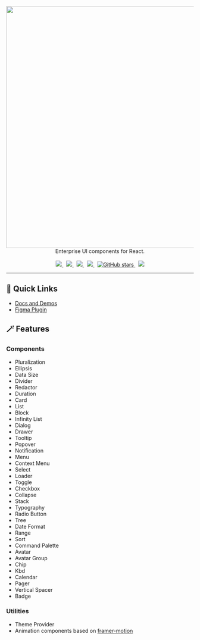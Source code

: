 <div align="center">
  <img width="650" src="docs/assets/logo-light.png">
  <br />
  Enterprise UI components for React.
  <br /><br />
  <a href="https://github.com/reaviz/reablocks/actions/workflows/build.yml">
    <img src="https://github.com/reaviz/reablocks/actions/workflows/build.yml/badge.svg" />
  </a>
  &nbsp;
  <a href="https://npm.im/reablocks" target="_blank">
    <img src="https://img.shields.io/npm/v/reablocks.svg" />
  </a>&nbsp;
  <a href="https://npm.im/reablocks" target="_blank">
    <img src="https://badgen.net/npm/dw/reablocks" />
  </a>&nbsp;
  <a href="https://github.com/reaviz/reablocks/blob/master/LICENSE">
    <img src="https://badgen.now.sh/badge/license/apache2" />
  </a>&nbsp;
  <a href="https://github.com/reaviz/reablocks">
    <img alt="GitHub stars" src="https://img.shields.io/github/stars/reaviz/reablocks?style=social" />
  </a>&nbsp;
  <a href="https://discord.gg/tt8wGExq35" target="_blank">
    <img src="https://img.shields.io/discord/773948315037073409?label=discord" />
  </a>
</div>

---

## 🚀 Quick Links
- [Docs and Demos](https://reablocks.dev)
- [Figma Plugin](https://www.figma.com/community/plugin/1285928654186754176/reablocks-figma-plugin)

## 🪄 Features

### Components
- Pluralization
- Ellipsis
- Data Size
- Divider
- Redactor
- Duration
- Card
- List
- Block
- Infinity List
- Dialog
- Drawer
- Tooltip
- Popover
- Notification
- Menu
- Context Menu
- Select
- Loader
- Toggle
- Checkbox
- Collapse
- Stack
- Typography
- Radio Button
- Tree
- Date Format
- Range
- Sort
- Command Palette
- Avatar
- Avatar Group
- Chip
- Kbd
- Calendar
- Pager
- Vertical Spacer
- Badge

### Utilities
- Theme Provider
- Animation components based on [framer-motion](https://www.framer.com/docs/animation/)
